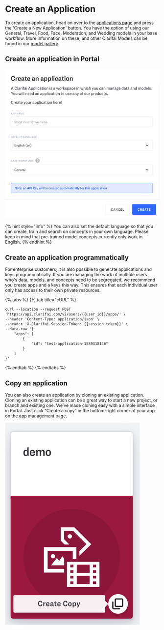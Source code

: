 # Create an Application

To create an application, head on over to the [applications page](https://portal.clarifai.com/apps) and press the 'Create a New Application' button. You have the option of using our General, Travel, Food, Face, Moderation, and Wedding models in your base workflow. More information on these, and other Clarifai Models can be found in our [model gallery](https://www.clarifai.com/models).

## Create an application in Portal

![](../../.gitbook/assets/create-new-app-new%20%282%29%20%282%29%20%284%29%20%286%29%20%286%29%20%286%29%20%286%29%20%289%29.png)

{% hint style="info" %}
You can also set the default language so that you can create, train and search on concepts in your own language. Please keep in mind that pre-trained model concepts currently only work in English.
{% endhint %}

## Create an application programmatically

For enterprise customers, it is also possible to generate applications and keys programmatically. If you are managing the work of multiple users who's data, models, and concepts need to be segregated, we recommend you create apps and a keys this way. This ensures that each individual user only has access to their own private resources.

{% tabs %}
{% tab title="cURL" %}
```text
curl --location --request POST 'https://api.clarifai.com/v2/users/{{user_id}}/apps/' \
--header 'Content-Type: application/json' \
--header 'X-Clarifai-Session-Token: {{session_token}}' \
--data-raw '{
    "apps": [
        {
            "id": "test-application-1589318146"
        }
    ]
}'
```
{% endtab %}
{% endtabs %}

## Copy an application

You can also create an application by cloning an existing application. Cloning an existing application can be a great way to start a new project, or branch and existing one. We’ve made cloning easy with a simple interface in Portal. Just click “Create a copy” in the bottom-right corner of your app on the app management page.

![](../../.gitbook/assets/app_duplication%20%282%29%20%282%29%20%283%29%20%284%29%20%284%29%20%284%29%20%284%29%20%283%29.jpg)

